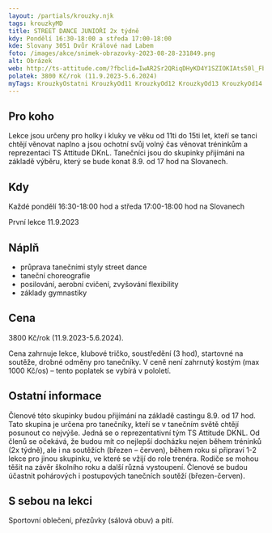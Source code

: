 ```yaml
---
layout: /partials/krouzky.njk
tags: krouzkyMD
title: STREET DANCE JUNIOŘI 2x týdně
kdy: Pondělí 16:30-18:00 a středa 17:00-18:00
kde: Slovany 3051 Dvůr Králové nad Labem
foto: /images/akce/snimek-obrazovky-2023-08-28-231849.png
alt: Obrázek
web: http://ts-attitude.com/?fbclid=IwAR2Sr2QRiqDHyKD4Y1SZIOKIAts50l_Fbl4mu0ArOUoGUs6IVA-w3G8VGLE
polatek: 3800 Kč/rok (11.9.2023-5.6.2024)
myTags: KrouzkyOstatni KrouzkyOd11 KrouzkyOd12 KrouzkyOd13 KrouzkyOd14 KrouzkyOd15
---
```

<!--StartFragment-->

## Pro koho

Lekce jsou určeny pro holky i kluky ve věku od 11ti do 15ti let, kteří se tanci chtějí věnovat naplno a jsou ochotní svůj volný čas věnovat tréninkům a reprezentaci TS Attitude DKnL. Tanečníci jsou do skupinky přijímáni na základě výběru, který se bude konat 8.9. od 17 hod na Slovanech.

## Kdy

Každé pondělí 16:30-18:00 hod a středa 17:00-18:00 hod na Slovanech

První lekce 11.9.2023

## Náplň

* průprava tanečními styly street dance
* taneční choreografie
* posilování, aerobní cvičení, zvyšování flexibility
* základy gymnastiky

## Cena

3800 Kč/rok (11.9.2023-5.6.2024).

Cena zahrnuje lekce, klubové tričko, soustředění (3 hod), startovné na soutěže, drobné odměny pro tanečníky. V ceně není zahrnutý kostým (max 1000 Kč/os) – tento poplatek se vybírá v pololetí.

## Ostatní informace

Členové této skupinky budou přijímání na základě castingu 8.9. od 17 hod. Tato skupina je určena pro tanečníky, kteří se v tanečním světě chtějí posunout co nejvýše. Jedná se o reprezentativní tým TS Attitude DKNL. Od členů se očekává, že budou mít co nejlepší docházku nejen během tréninků (2x týdně), ale i na soutěžích (březen – červen), během roku si připraví 1-2 lekce pro jinou skupinku, ve které se vžijí do role trenéra. Rodiče se mohou těšit na závěr školního roku a další různá vystoupení. Členové se budou účastnit pohárových i postupových tanečních soutěží (březen-červen).

## S sebou na lekci

Sportovní oblečení, přezůvky (sálová obuv) a pití.

<!--EndFragment-->